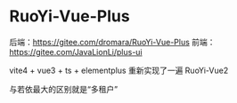 # RuoYi-Vue-Plus

后端：https://gitee.com/dromara/RuoYi-Vue-Plus
前端：https://gitee.com/JavaLionLi/plus-ui

vite4 + vue3 + ts + elementplus 重新实现了一遍 RuoYi-Vue2

与若依最大的区别就是“多租户”